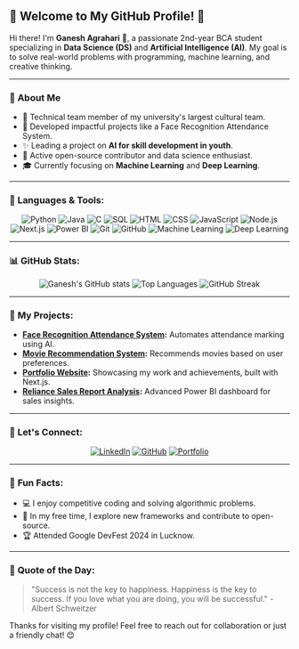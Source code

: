 ## 🌟 Welcome to My GitHub Profile! 🌟

Hi there! I'm **Ganesh Agrahari** 👋, a passionate 2nd-year BCA student specializing in **Data Science (DS)** and **Artificial Intelligence (AI)**. My goal is to solve real-world problems with programming, machine learning, and creative thinking.

---

### 📌 **About Me**

- 🚀 Technical team member of my university's largest cultural team.
- 🌟 Developed impactful projects like a Face Recognition Attendance System.
- ✨ Leading a project on **AI for skill development in youth**.
- 📌 Active open-source contributor and data science enthusiast.
- 🎓 Currently focusing on **Machine Learning** and **Deep Learning**.

---

### 🔧 **Languages & Tools:**

<div align="center">

<img src="https://img.shields.io/badge/Python-3670A0?style=for-the-badge&logo=python&logoColor=ffdd54" alt="Python" />
<img src="https://img.shields.io/badge/Java-ED8B00?style=for-the-badge&logo=java&logoColor=white" alt="Java" />
<img src="https://img.shields.io/badge/C-00599C?style=for-the-badge&logo=c&logoColor=white" alt="C" />
<img src="https://img.shields.io/badge/SQL-316192?style=for-the-badge&logo=sqlite&logoColor=white" alt="SQL" />
<img src="https://img.shields.io/badge/HTML5-E34F26?style=for-the-badge&logo=html5&logoColor=white" alt="HTML" />
<img src="https://img.shields.io/badge/CSS3-1572B6?style=for-the-badge&logo=css3&logoColor=white" alt="CSS" />
<img src="https://img.shields.io/badge/JavaScript-F7DF1E?style=for-the-badge&logo=javascript&logoColor=black" alt="JavaScript" />
<img src="https://img.shields.io/badge/Node.js-339933?style=for-the-badge&logo=nodedotjs&logoColor=white" alt="Node.js" />
<img src="https://img.shields.io/badge/Next.js-000000?style=for-the-badge&logo=nextdotjs&logoColor=white" alt="Next.js" />
<img src="https://img.shields.io/badge/Power%20BI-F2C811?style=for-the-badge&logo=powerbi&logoColor=black" alt="Power BI" />
<img src="https://img.shields.io/badge/Git-F05032?style=for-the-badge&logo=git&logoColor=white" alt="Git" />
<img src="https://img.shields.io/badge/GitHub-181717?style=for-the-badge&logo=github&logoColor=white" alt="GitHub" />
<img src="https://img.shields.io/badge/Machine%20Learning-brightgreen?style=for-the-badge&logo=machine-learning&logoColor=white" alt="Machine Learning" />
<img src="https://img.shields.io/badge/Deep%20Learning-FF6F00?style=for-the-badge&logo=deep-learning&logoColor=white" alt="Deep Learning" />

</div>

---

### 📊 **GitHub Stats:**

<div align="center">

![Ganesh's GitHub stats](https://github-readme-stats-sigma-five.vercel.app/api?username=ganeshagrahari&show_icons=true&theme=radical&count_private=true)
![Top Languages](https://github-readme-stats-sigma-five.vercel.app/api/top-langs/?username=ganeshagrahari&layout=compact&theme=radical)
![GitHub Streak](https://streak-stats.demolab.com/?user=ganeshagrahari&theme=radical)

</div>

---



### 🚀 **My Projects:**

- **[Face Recognition Attendance System](https://github.com/ganeshagrahari/Face-Recognition-Attendance-System):** Automates attendance marking using AI.
- **[Movie Recommendation System](https://github.com/ganeshagrahari/Movie-Recommendation-System):** Recommends movies based on user preferences.
- **[Portfolio Website](https://github.com/ganeshagrahari/My-Portfolio):** Showcasing my work and achievements, built with Next.js.
- **[Reliance Sales Report Analysis](https://github.com/ganeshagrahari/Reliance-Sales-Report-PowerBi):** Advanced Power BI dashboard for sales insights.

---

### 💬 **Let's Connect:**

<div align="center">

[![LinkedIn](https://img.shields.io/badge/LinkedIn-0A66C2?style=for-the-badge&logo=linkedin&logoColor=white)](https://www.linkedin.com/in/ganesh-agrahari-727746263/)
[![GitHub](https://img.shields.io/badge/GitHub-171515?style=for-the-badge&logo=github&logoColor=white)](https://github.com/ganeshagrahari)
[![Portfolio](https://img.shields.io/badge/Portfolio-000000?style=for-the-badge&logo=vercel&logoColor=white)](https://ganesh-portfolio-site.vercel.app/)

</div>

---

### 🌟 **Fun Facts:**

- 💻 I enjoy competitive coding and solving algorithmic problems.
- 🎨 In my free time, I explore new frameworks and contribute to open-source.
- 🏆 Attended Google DevFest 2024 in Lucknow.

---

### 🧠 **Quote of the Day:**

> "Success is not the key to happiness. Happiness is the key to success. If you love what you are doing, you will be successful." - Albert Schweitzer

Thanks for visiting my profile! Feel free to reach out for collaboration or just a friendly chat! 😊
